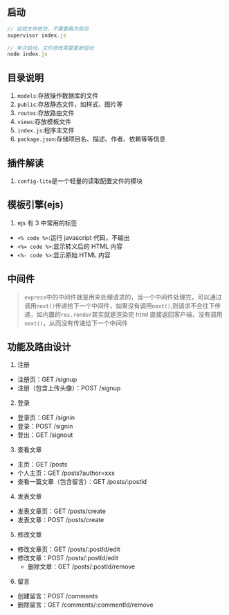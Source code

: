 ﻿## 启动

```js
// 监视文件修改，不需要再次启动
supervisor index.js

// 单次启动，文件修改需要重新启动
node index.js

```

## 目录说明

1. `models`:存放操作数据库的文件
2. `public`:存放静态文件，如样式、图片等
3. `routes`:存放路由文件
4. `views`:存放模板文件
5. `index.js`:程序主文件
6. `package.json`:存储项目名、描述、作者、依赖等等信息

## 插件解读

1. `config-lite`是一个轻量的读取配置文件的模块

## 模板引擎(ejs)

1. ejs 有 3 中常用的标签

- `<% code %>`:运行 javascript 代码，不输出
- `<%= code %>`:显示转义后的 HTML 内容
- `<%- code %>`:显示原始 HTML 内容

## 中间件

> `express`中的中间件就是用来处理请求的，当一个中间件处理完，可以通过调用`next()`传递给下一个中间件，如果没有调用`next()`,则请求不会往下传递，如内置的`res.render`其实就是渲染完 html 直接返回客户端，没有调用`next()`，从而没有传递给下一个中间件

## 功能及路由设计

1. 注册

- 注册页：GET /signup
- 注册（包含上传头像）：POST /signup

2. 登录

- 登录页：GET /signin
- 登录：POST /signin
- 登出：GET /signout

3. 查看文章

- 主页：GET /posts
- 个人主页：GET /posts?author=xxx
- 查看一篇文章（包含留言）：GET /posts/:postId

4. 发表文章

- 发表文章页：GET /posts/create
- 发表文章：POST /posts/create

5. 修改文章

- 修改文章页：GET /posts/:postId/edit
- 修改文章：POST /posts/:postId/edit
  - 删除文章：GET /posts/:postId/remove

6. 留言

- 创建留言：POST /comments
- 删除留言：GET /comments/:commentId/remove
